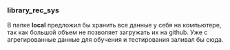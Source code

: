### library_rec_sys

В папке **local** предложил бы хранить все данные у себя на компьютере, так как большой объем не позволяет загружать их на github. 
Уже с агрегированные данные для обучения и тестирования заливал бы сюда.
